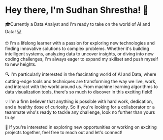 # **Hey there, I'm Sudhan Shrestha! 👋**

🎓Currently a Data Analyst and I'm ready to take on the world of AI and Data! 💻

🤓 I'm a lifelong learner with a passion for exploring new technologies and finding innovative solutions to complex problems. Whether it's building intelligent systems, analyzing data to uncover insights, or diving into new coding challenges, I'm always eager to expand my skillset and push myself to new heights.

🔍 I'm particularly interested in the fascinating world of AI and Data, where cutting-edge tools and techniques are transforming the way we live, work, and interact with the world around us. From machine learning algorithms to data visualization tools, there's so much to discover in this exciting field!

💡 I'm a firm believer that anything is possible with hard work, dedication, and a healthy dose of curiosity. So if you're looking for a collaborator or a teammate who's ready to tackle any challenge, look no further than yours truly!

👀 If you're interested in exploring new opportunities or working on exciting projects together, feel free to reach out and let's connect!
